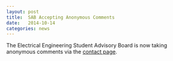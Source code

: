 ```yaml
---
layout: post
title:  SAB Accepting Anonymous Comments
date:   2014-10-14
categories: news
---
```


The Electrical Engineering Student Advisory Board is now taking anonymous comments via the [contact page](/~eesab/contact/).
